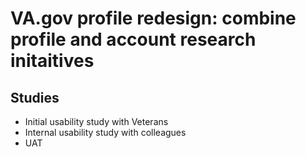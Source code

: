 # VA.gov profile redesign: combine profile and account research initaitives

## Studies

- Initial usability study with Veterans
- Internal usability study with colleagues
- UAT
